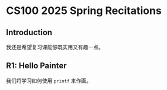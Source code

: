 # CS100 2025 Spring Recitations

## Introduction

我还是希望复习课能够既实用又有趣一点。

## R1: Hello Painter

我们将学习如何使用 `printf` 来作画。
